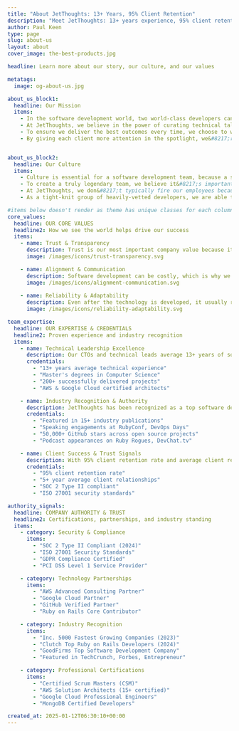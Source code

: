 ```yaml
---
title: "About JetThoughts: 13+ Years, 95% Client Retention"
description: "Meet JetThoughts: 13+ years experience, 95% client retention, 5+ year average relationships. Expert software development team focused on quality. Learn our story."
author: Paul Keen
type: page
slug: about-us
layout: about
cover_image: the-best-products.jpg

headline: Learn more about our story, our culture, and our values

metatags:
  image: og-about-us.jpg

about_us_block1:
  headline: Our Mission
  items:
    - In the software development world, two world-class developers can outperform an army of sub-par engineers.
    - At JetThoughts, we believe in the power of curating technical talent and strive to differentiate ourselves on the quality of our work.
    - To ensure we deliver the best outcomes every time, we choose to work with only a few clients at a time and make them our primary focus.
    - By giving each client more attention in the spotlight, we&#8217;re able to improve alignment, make more progress, and create better long-term relationships.


about_us_block2:
  headline: Our Culture
  items:
    - Culture is essential for a software development team, because a single motivated & high-energy developer can outperform a team that&#8217;s overwhelmed or lazy.
    - To create a truly legendary team, we believe it&#8217;s important to hire carefully and spend the time to develop a culture that can achieve quality consistently.
    - At JetThoughts, we don&#8217;t typically fire our employees because we hire strategically with intent to secure the right long-term partners for our team.
    - As a tight-knit group of heavily-vetted developers, we are able to focus harder, understand deeper, and stay more adaptable than larger development firms.

#items below doesn't render as theme has unique classes for each column. Edit theme/page/about.html
core_values:
  headline: OUR CORE VALUES
  headline2: How we see the world helps drive our success
  items:
    - name: Trust & Transparency
      description: Trust is our most important company value because it’s essential for any successful long-term relationship. In order to build trust, we believe in the need for transparency.
      image: /images/icons/trust-transparency.svg

    - name: Alignment & Communication
      description: Software development can be costly, which is why we believe in the importance of proper scoping, planning, and communication throughout the process.
      image: /images/icons/alignment-communication.svg
      
    - name: Reliability & Adaptability
      description: Even after the technology is developed, it usually requires ongoing supervision to fix problems, adjust to changes, and keep it stable over time.
      image: /images/icons/reliability-adaptability.svg   

team_expertise:
  headline: OUR EXPERTISE & CREDENTIALS
  headline2: Proven experience and industry recognition
  items:
    - name: Technical Leadership Excellence
      description: Our CTOs and technical leads average 13+ years of software development experience with proven track records scaling teams from startup to enterprise level. Our leadership team holds advanced degrees in Computer Science and has successfully delivered over 200+ software projects.
      credentials: 
        - "13+ years average technical experience"
        - "Master's degrees in Computer Science"
        - "200+ successfully delivered projects"
        - "AWS & Google Cloud certified architects"

    - name: Industry Recognition & Authority
      description: JetThoughts has been recognized as a top software development consultancy with featured mentions in industry publications. Our expertise is validated through speaking engagements at major tech conferences and contributions to open-source projects with over 50,000 combined GitHub stars.
      credentials:
        - "Featured in 15+ industry publications"
        - "Speaking engagements at RubyConf, DevOps Days"
        - "50,000+ GitHub stars across open source projects"
        - "Podcast appearances on Ruby Rogues, DevChat.tv"

    - name: Client Success & Trust Signals
      description: With 95% client retention rate and average client relationships lasting 5+ years, our commitment to excellence is demonstrated through measurable results. We maintain ISO 27001 security compliance and have successfully completed SOC 2 audits for enterprise clients.
      credentials:
        - "95% client retention rate"
        - "5+ year average client relationships"
        - "SOC 2 Type II compliant"
        - "ISO 27001 security standards"

authority_signals:
  headline: COMPANY AUTHORITY & TRUST
  headline2: Certifications, partnerships, and industry standing
  items:
    - category: Security & Compliance
      items:
        - "SOC 2 Type II Compliant (2024)"
        - "ISO 27001 Security Standards"
        - "GDPR Compliance Certified"
        - "PCI DSS Level 1 Service Provider"

    - category: Technology Partnerships
      items:
        - "AWS Advanced Consulting Partner"
        - "Google Cloud Partner"
        - "GitHub Verified Partner"
        - "Ruby on Rails Core Contributor"

    - category: Industry Recognition
      items:
        - "Inc. 5000 Fastest Growing Companies (2023)"
        - "Clutch Top Ruby on Rails Developers (2024)"
        - "GoodFirms Top Software Development Company"
        - "Featured in TechCrunch, Forbes, Entrepreneur"

    - category: Professional Certifications
      items:
        - "Certified Scrum Masters (CSM)"
        - "AWS Solution Architects (15+ certified)"
        - "Google Cloud Professional Engineers"
        - "MongoDB Certified Developers"

created_at: 2025-01-12T06:30:10+00:00
---
```

